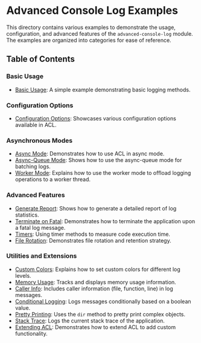 # Advanced Console Log Examples

This directory contains various examples to demonstrate the usage, configuration, and advanced features of the `advanced-console-log` module. The examples are organized into categories for ease of reference.

## Table of Contents

### Basic Usage

- [Basic Usage](./basic-usage.js): A simple example demonstrating basic logging methods.

### Configuration Options

- [Configuration Options](./configuration-options.js): Showcases various configuration options available in ACL.

### Asynchronous Modes

- [Async Mode](./async-mode.js): Demonstrates how to use ACL in async mode.
- [Async-Queue Mode](./async-queue-mode.js): Shows how to use the async-queue mode for batching logs.
- [Worker Mode](./worker-mode.js): Explains how to use the worker mode to offload logging operations to a worker thread.

### Advanced Features

- [Generate Report](./generate-report.js): Shows how to generate a detailed report of log statistics.
- [Terminate on Fatal](./terminate-on-fatal.js): Demonstrates how to terminate the application upon a fatal log message.
- [Timers](./timers.js): Using timer methods to measure code execution time.
- [File Rotation](./file-rotation.js): Demonstrates file rotation and retention strategy.

### Utilities and Extensions

- [Custom Colors](./custom-colors.js): Explains how to set custom colors for different log levels.
- [Memory Usage](./memory-usage.js): Tracks and displays memory usage information.
- [Caller Info](./caller-info.js): Includes caller information (file, function, line) in log messages.
- [Conditional Logging](./conditional-logging.js): Logs messages conditionally based on a boolean value.
- [Pretty Printing](./pretty-printing.js): Uses the `dir` method to pretty print complex objects.
- [Stack Trace](./stack-trace.js): Logs the current stack trace of the application.
- [Extending ACL](./extending-acl.js): Demonstrates how to extend ACL to add custom functionality.
